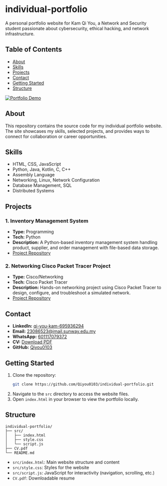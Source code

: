 # individual-portfolio

A personal portfolio website for Kam Qi You, a Network and Security student passionate about cybersecurity, ethical hacking, and network infrastructure.

## Table of Contents

- [About](#about)
- [Skills](#skills)
- [Projects](#projects)
- [Contact](#contact)
- [Getting Started](#getting-started)
- [Structure](#structure)


[![Portfolio Demo](https://img.youtube.com/vi/bPWbrgky-DM/0.jpg)](https://youtu.be/bPWbrgky-DM)




## About

This repository contains the source code for my individual portfolio website. The site showcases my skills, selected projects, and provides ways to connect for collaboration or career opportunities.

## Skills

- HTML, CSS, JavaScript
- Python, Java, Kotlin, C, C++
- Assembly Language
- Networking, Linux, Network Configuration
- Database Management, SQL
- Distributed Systems

## Projects

### 1. Inventory Management System
- **Type:** Programming
- **Tech:** Python
- **Description:** A Python-based inventory management system handling product, supplier, and order management with file-based data storage.
- [Project Repository](https://github.com/Qiyou0103/inventory-management-system.git)

### 2. Networking Cisco Packet Tracer Project
- **Type:** Cisco/Networking
- **Tech:** Cisco Packet Tracer
- **Description:** Hands-on networking project using Cisco Packet Tracer to design, configure, and troubleshoot a simulated network.
- [Project Repository](https://github.com/Qiyou0103/networking-cisco-packet-tracer-project.git)

## Contact

- **LinkedIn:** [qi-you-kam-695936294](https://www.linkedin.com/in/qi-you-kam-695936294)
- **Email:** 23086523@imail.sunway.edu.my
- **WhatsApp:** [601117079372](https://wa.me/601117079372)
- **CV:** [Download PDF](CV.pdf)
- **GitHub:** [Qiyou0103](https://github.com/Qiyou0103)

## Getting Started

1. Clone the repository:
   ```bash
   git clone https://github.com/Qiyou0103/individual-portfolio.git
   ```
2. Navigate to the `src` directory to access the website files.
3. Open `index.html` in your browser to view the portfolio locally.

## Structure

```
individual-portfolio/
├── src/
│   ├── index.html
│   ├── style.css
│   └── script.js
├── CV.pdf
└── README.md
```

- `src/index.html`: Main website structure and content
- `src/style.css`: Styles for the website
- `src/script.js`: JavaScript for interactivity (navigation, scrolling, etc.)
- `CV.pdf`: Downloadable resume
